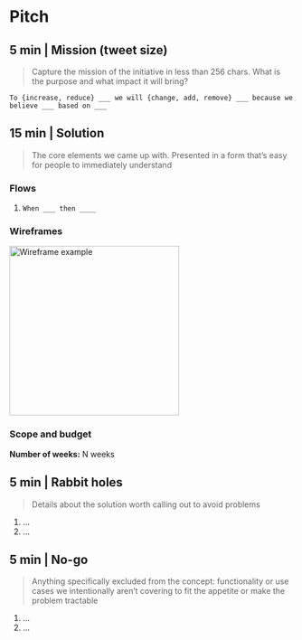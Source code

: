 # Pitch

## 5 min | Mission (tweet size)

> Capture the mission of the initiative in less than 256 chars. What is the purpose and what impact it will bring?
> 

`To {increase, reduce} ___ we will {change, add, remove} ___ because we believe ___ based on ___`

## 15 min | **Solution**

> The core elements we came up with. Presented in a form that’s easy for people to immediately understand
> 

### Flows

1. `When ___ then ____`

### Wireframes

<img width="300" alt="Wireframe example" src="https://user-images.githubusercontent.com/13174025/189685564-4eb5dc4a-f909-4b01-aa34-fc6b88387004.png" />

### Scope and budget

**Number of weeks:** N weeks

## 5 min | **Rabbit holes**

> Details about the solution worth calling out to avoid problems
> 
1. ...
2. ...

## 5 min | **No-go**

> Anything specifically excluded from the concept: functionality or use cases we intentionally aren’t covering to fit the appetite or make the problem tractable
> 
1. ...
2. ...

